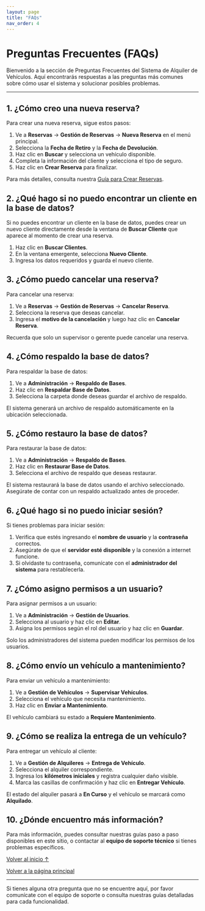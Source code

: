 ```yaml
---
layout: page
title: "FAQs"
nav_order: 4
---
```


# Preguntas Frecuentes (FAQs)

Bienvenido a la sección de Preguntas Frecuentes del Sistema de Alquiler de Vehículos. Aquí encontrarás respuestas a las preguntas más comunes sobre cómo usar el sistema y solucionar posibles problemas.

---

## 1. ¿Cómo creo una nueva reserva?

Para crear una nueva reserva, sigue estos pasos:
1. Ve a **Reservas** → **Gestión de Reservas** → **Nueva Reserva** en el menú principal.
2. Selecciona la **Fecha de Retiro** y la **Fecha de Devolución**.
3. Haz clic en **Buscar** y selecciona un vehículo disponible.
4. Completa la información del cliente y selecciona el tipo de seguro.
5. Haz clic en **Crear Reserva** para finalizar.

Para más detalles, consulta nuestra [Guía para Crear Reservas](./guias/crear-reserva.md).

## 2. ¿Qué hago si no puedo encontrar un cliente en la base de datos?

Si no puedes encontrar un cliente en la base de datos, puedes crear un nuevo cliente directamente desde la ventana de **Buscar Cliente** que aparece al momento de crear una reserva.
1. Haz clic en **Buscar Clientes**.
2. En la ventana emergente, selecciona **Nuevo Cliente**.
3. Ingresa los datos requeridos y guarda el nuevo cliente.

## 3. ¿Cómo puedo cancelar una reserva?

Para cancelar una reserva:
1. Ve a **Reservas** → **Gestión de Reservas** → **Cancelar Reserva**.
2. Selecciona la reserva que deseas cancelar.
3. Ingresa el **motivo de la cancelación** y luego haz clic en **Cancelar Reserva**.

Recuerda que solo un supervisor o gerente puede cancelar una reserva.

## 4. ¿Cómo respaldo la base de datos?

Para respaldar la base de datos:
1. Ve a **Administración** → **Respaldo de Bases**.
2. Haz clic en **Respaldar Base de Datos**.
3. Selecciona la carpeta donde deseas guardar el archivo de respaldo.

El sistema generará un archivo de respaldo automáticamente en la ubicación seleccionada.

## 5. ¿Cómo restauro la base de datos?

Para restaurar la base de datos:
1. Ve a **Administración** → **Respaldo de Bases**.
2. Haz clic en **Restaurar Base de Datos**.
3. Selecciona el archivo de respaldo que deseas restaurar.

El sistema restaurará la base de datos usando el archivo seleccionado. Asegúrate de contar con un respaldo actualizado antes de proceder.

## 6. ¿Qué hago si no puedo iniciar sesión?

Si tienes problemas para iniciar sesión:
1. Verifica que estés ingresando el **nombre de usuario** y la **contraseña** correctos.
2. Asegúrate de que el **servidor esté disponible** y la conexión a internet funcione.
3. Si olvidaste tu contraseña, comunícate con el **administrador del sistema** para restablecerla.

## 7. ¿Cómo asigno permisos a un usuario?

Para asignar permisos a un usuario:
1. Ve a **Administración** → **Gestión de Usuarios**.
2. Selecciona al usuario y haz clic en **Editar**.
3. Asigna los permisos según el rol del usuario y haz clic en **Guardar**.

Solo los administradores del sistema pueden modificar los permisos de los usuarios.

## 8. ¿Cómo envío un vehículo a mantenimiento?

Para enviar un vehículo a mantenimiento:
1. Ve a **Gestión de Vehículos** → **Supervisar Vehículos**.
2. Selecciona el vehículo que necesita mantenimiento.
3. Haz clic en **Enviar a Mantenimiento**.

El vehículo cambiará su estado a **Requiere Mantenimiento**.

## 9. ¿Cómo se realiza la entrega de un vehículo?

Para entregar un vehículo al cliente:
1. Ve a **Gestión de Alquileres** → **Entrega de Vehículo**.
2. Selecciona el alquiler correspondiente.
3. Ingresa los **kilómetros iniciales** y registra cualquier daño visible.
4. Marca las casillas de confirmación y haz clic en **Entregar Vehículo**.

El estado del alquiler pasará a **En Curso** y el vehículo se marcará como **Alquilado**.

## 10. ¿Dónde encuentro más información?

Para más información, puedes consultar nuestras guías paso a paso disponibles en este sitio, o contactar al **equipo de soporte técnico** si tienes problemas específicos.

[Volver al inicio ↑](#preguntas-frecuentes-faqs)

[Volver a la página principal](README.md)

---

Si tienes alguna otra pregunta que no se encuentre aquí, por favor comunícate con el equipo de soporte o consulta nuestras guías detalladas para cada funcionalidad.

